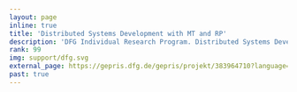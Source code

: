 ```yaml
---
layout: page
inline: true
title: 'Distributed Systems Development with MT and RP'
description: 'DFG Individual Research Program. Distributed Systems Development with Multitier Reactive Programming. High-level language abstractions for developing distributed software systems.'
rank: 99
img: support/dfg.svg
external_page: https://gepris.dfg.de/gepris/projekt/383964710?language=en
past: true
---
```

